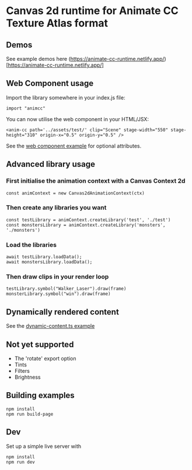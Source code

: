 # Canvas 2d runtime for Animate CC Texture Atlas format

## Demos
See example demos here (https://animate-cc-runtime.netlify.app/)[https://animate-cc-runtime.netlify.app/]

## Web Component usage
Import the library somewhere in your index.js file:

```import "animcc"```

You can now utilise the web component in your HTML/JSX:

```
<anim-cc path='../assets/test/' clip="Scene" stage-width="550" stage-height="310" origin-x="0.5" origin-y="0.5" />
```

See the [web component example](examples/web-component/index.html) for optional attributes.

## Advanced library usage

### First initialise the animation context with a Canvas Context 2d
```
const animContext = new Canvas2dAnimationContext(ctx)
```

### Then create any libraries you want
```
const testLibrary = animContext.createLibrary('test', './test')
const monstersLibrary = animContext.createLibrary('monsters', './monsters')
```

### Load the libraries
```
await testLibrary.loadData();
await monstersLibrary.loadData();
```

### Then draw clips in your render loop
```
testLibrary.symbol("Walker_Laser").draw(frame)
monsterLibrary.symbol("win").draw(frame)
```

## Dynamically rendered content
See the [dynamic-content.ts example](examples/dynamic-content)

## Not yet supported
- The 'rotate' export option
- Tints
- Filters
- Brightness

## Building examples

```
npm install
npm run build-page
```

## Dev
Set up a simple live server with

```
npm install
npm run dev
```
